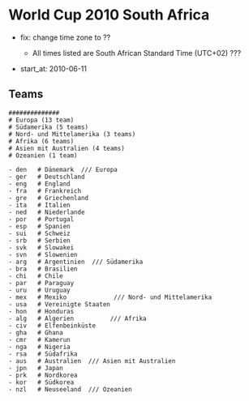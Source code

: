 #  World Cup 2010 South Africa


- fix: change time zone to ??
  - All times listed are South African Standard Time (UTC+02)  ???

- start_at: 2010-06-11


## Teams

```
##############
# Europa (13 team)
# Südamerika (5 teams)
# Nord- und Mittelamerika (3 teams)
# Afrika (6 teams)
# Asien mit Australien (4 teams)
# Ozeanien (1 team)

- den   # Dänemark  /// Europa
- ger   # Deutschland
- eng   # England
- fra   # Frankreich
- gre   # Griechenland
- ita   # Italien
- ned   # Niederlande
- por   # Portugal
- esp   # Spanien
- sui   # Schweiz
- srb   # Serbien
- svk   # Slowakei
- svn   # Slowenien
- arg   # Argentinien  /// Südamerika
- bra   # Brasilien
- chi   # Chile
- par   # Paraguay
- uru   # Uruguay
- mex   # Mexiko             /// Nord- und Mittelamerika
- usa   # Vereinigte Staaten
- hon   # Honduras
- alg   # Algerien          /// Afrika
- civ   # Elfenbeinküste
- gha   # Ghana
- cmr   # Kamerun
- nga   # Nigeria
- rsa   # Südafrika
- aus   # Australien  /// Asien mit Australien
- jpn   # Japan
- prk   # Nordkorea
- kor   # Südkorea
- nzl   # Neuseeland  /// Ozeanien
```
